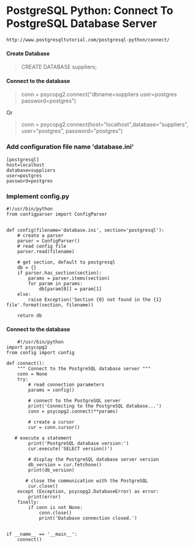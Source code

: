 # PostgreSQL Python: Connect To PostgreSQL Database Server
```
http://www.postgresqltutorial.com/postgresql-python/connect/

```

#### Create Database

>CREATE DATABASE suppliers;

#### Connect to the database

>conn = psycopg2.connect("dbname=suppliers user=postgres password=postgres")

Or

>conn = psycopg2.connect(host="localhost",database="suppliers", user="postgres", password="postgres")

### Add configuration file name 'database.ini'

```
[postgresql]
host=localhost
database=suppliers
user=postgres
password=postgres
```

### Implement config.py

```
#!/usr/bin/python
from configparser import ConfigParser
 
 
def config(filename='database.ini', section='postgresql'):
    # create a parser
    parser = ConfigParser()
    # read config file
    parser.read(filename)
 
    # get section, default to postgresql
    db = {}
    if parser.has_section(section):
        params = parser.items(section)
        for param in params:
            db[param[0]] = param[1]
    else:
        raise Exception('Section {0} not found in the {1} file'.format(section, filename))
 
    return db

```
    
#### Connect to the database
    
```
    #!/usr/bin/python
import psycopg2
from config import config
 
def connect():
    """ Connect to the PostgreSQL database server """
    conn = None
    try:
        # read connection parameters
        params = config()
 
        # connect to the PostgreSQL server
        print('Connecting to the PostgreSQL database...')
        conn = psycopg2.connect(**params)
      
        # create a cursor
        cur = conn.cursor()
        
   # execute a statement
        print('PostgreSQL database version:')
        cur.execute('SELECT version()')
 
        # display the PostgreSQL database server version
        db_version = cur.fetchone()
        print(db_version)
       
       # close the communication with the PostgreSQL
        cur.close()
    except (Exception, psycopg2.DatabaseError) as error:
        print(error)
    finally:
        if conn is not None:
            conn.close()
            print('Database connection closed.')
 
 
if __name__ == '__main__':
    connect()

```

